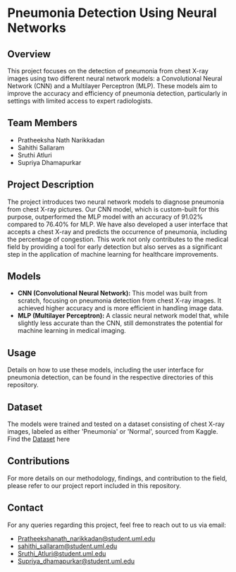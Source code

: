 # Pneumonia Detection Using Neural Networks

## Overview
This project focuses on the detection of pneumonia from chest X-ray images using two different neural network models: a Convolutional Neural Network (CNN) and a Multilayer Perceptron (MLP). These models aim to improve the accuracy and efficiency of pneumonia detection, particularly in settings with limited access to expert radiologists.

## Team Members
- Pratheeksha Nath Narikkadan
- Sahithi Sallaram
- Sruthi Atluri
- Supriya Dhamapurkar

## Project Description
The project introduces two neural network models to diagnose pneumonia from chest X-ray pictures. Our CNN model, which is custom-built for this purpose, outperformed the MLP model with an accuracy of 91.02% compared to 76.40% for MLP. We have also developed a user interface that accepts a chest X-ray and predicts the occurrence of pneumonia, including the percentage of congestion. This work not only contributes to the medical field by providing a tool for early detection but also serves as a significant step in the application of machine learning for healthcare improvements.

## Models
- **CNN (Convolutional Neural Network):** This model was built from scratch, focusing on pneumonia detection from chest X-ray images. It achieved higher accuracy and is more efficient in handling image data.
- **MLP (Multilayer Perceptron):** A classic neural network model that, while slightly less accurate than the CNN, still demonstrates the potential for machine learning in medical imaging.

## Usage
Details on how to use these models, including the user interface for pneumonia detection, can be found in the respective directories of this repository.

## Dataset
The models were trained and tested on a dataset consisting of chest X-ray images, labeled as either 'Pneumonia' or 'Normal', sourced from Kaggle. Find the [Dataset](https://www.kaggle.com/datasets/paultimothymooney/chest-xray-pneumonia) here

## Contributions
For more details on our methodology, findings, and contribution to the field, please refer to our project report included in this repository.

## Contact
For any queries regarding this project, feel free to reach out to us via email:
- Pratheekshanath_narikkadan@student.uml.edu
- sahithi_sallaram@student.uml.edu
- Sruthi_Atluri@student.uml.edu
- Supriya_dhamapurkar@student.uml.edu

